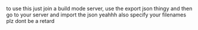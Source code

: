 to use this just join a build mode server, use the export json thingy and then go to your server and import the json yeahhh also specify your filenames plz dont be a retard
